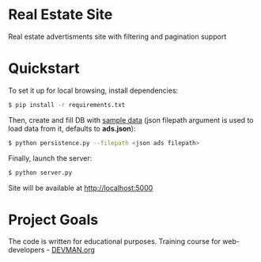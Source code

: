 # Real Estate Site

Real estate advertisments site with filtering and pagination support

# Quickstart

To set it up for local browsing, install dependencies:
```bash
$ pip install -r requirements.txt
```
Then, create and fill DB with [sample data](https://devman.org/fshare/1503424990/3/) (json filepath argument is used to load data from it, defaults to __ads.json__):
```bash
$ python persistence.py --filepath <json ads filepath>
```
Finally, launch the server:
```bash
$ python server.py
```
Site will be available at [http://localhost:5000]()


# Project Goals

The code is written for educational purposes. Training course for web-developers - [DEVMAN.org](https://devman.org)
